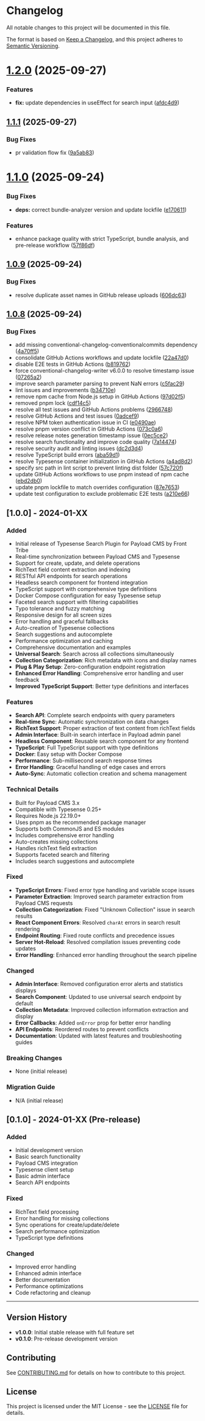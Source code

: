 # Changelog

All notable changes to this project will be documented in this file.

The format is based on [Keep a Changelog](https://keepachangelog.com/en/1.0.0/),
and this project adheres to [Semantic Versioning](https://semver.org/spec/v2.0.0.html).

# [1.2.0](https://github.com/fronttribe/typesense-search/compare/v1.1.1...v1.2.0) (2025-09-27)


### Features

* **fix:** update dependencies in useEffect for search input ([afdc4d9](https://github.com/fronttribe/typesense-search/commit/afdc4d95c48b6a796e405b20ad1a9b959f3b6a21))

## [1.1.1](https://github.com/fronttribe/typesense-search/compare/v1.1.0...v1.1.1) (2025-09-27)


### Bug Fixes

* pr validation flow fix ([9a5ab83](https://github.com/fronttribe/typesense-search/commit/9a5ab83225456b9c55c3412671bef0b673710c1f))

# [1.1.0](https://github.com/fronttribe/typesense-search/compare/v1.0.9...v1.1.0) (2025-09-24)


### Bug Fixes

* **deps:** correct bundle-analyzer version and update lockfile ([e170611](https://github.com/fronttribe/typesense-search/commit/e170611bf15cdb2124898f89b36ca3aa8bc93afd))


### Features

* enhance package quality with strict TypeScript, bundle analysis, and pre-release workflow ([57f86df](https://github.com/fronttribe/typesense-search/commit/57f86df6ba1707cd88500261d6e2fa380a0bddb7))

## [1.0.9](https://github.com/fronttribe/typesense-search/compare/v1.0.8...v1.0.9) (2025-09-24)


### Bug Fixes

* resolve duplicate asset names in GitHub release uploads ([606dc63](https://github.com/fronttribe/typesense-search/commit/606dc63b94eddb7e703ecc87b331950d7e85219b))

## [1.0.8](https://github.com/fronttribe/typesense-search/compare/v1.0.7...v1.0.8) (2025-09-24)


### Bug Fixes

* add missing conventional-changelog-conventionalcommits dependency ([4a70ff5](https://github.com/fronttribe/typesense-search/commit/4a70ff58714d344496cdec48f92955139d25532e))
* consolidate GitHub Actions workflows and update lockfile ([22a47d0](https://github.com/fronttribe/typesense-search/commit/22a47d0ee3dfa9ff3fe5499aa5028db26eddd546))
* disable E2E tests in GitHub Actions ([b819762](https://github.com/fronttribe/typesense-search/commit/b8197623232db15d5ba18ccb26c37e01830dc708))
* force conventional-changelog-writer v6.0.0 to resolve timestamp issue ([07265a2](https://github.com/fronttribe/typesense-search/commit/07265a2d3082b5b75098b568af9bc97d5f13029d))
* improve search parameter parsing to prevent NaN errors ([c5fac29](https://github.com/fronttribe/typesense-search/commit/c5fac29a0f7c02121a122c79898303102acb9ceb))
* lint issues and improvements ([b34710e](https://github.com/fronttribe/typesense-search/commit/b34710edc1866a87a87508ca32a793afa9d74a34))
* remove npm cache from Node.js setup in GitHub Actions ([97d02f5](https://github.com/fronttribe/typesense-search/commit/97d02f528c961587b8397e12a77ca4c5e49a79fc))
* removed pnpm lock ([cdf14c5](https://github.com/fronttribe/typesense-search/commit/cdf14c5319d9aa73491e18dbc019014fe1799ee0))
* resolve all test issues and GitHub Actions problems ([2966748](https://github.com/fronttribe/typesense-search/commit/2966748221a646325c11bdbd1684cd09d91451eb))
* resolve GitHub Actions and test issues ([0adcef9](https://github.com/fronttribe/typesense-search/commit/0adcef98d34e709d3f278e74b4a50e4903df8d69))
* resolve NPM token authentication issue in CI ([e0490ae](https://github.com/fronttribe/typesense-search/commit/e0490ae1185fe8af651446e18d4edda2e607727f))
* resolve pnpm version conflict in GitHub Actions ([073c0a6](https://github.com/fronttribe/typesense-search/commit/073c0a64ba3588e94be62fe5275493b2a617ff13))
* resolve release notes generation timestamp issue ([0ec5ce2](https://github.com/fronttribe/typesense-search/commit/0ec5ce21465404c8e168315c69f317889e2105b2))
* resolve search functionality and improve code quality ([7a14474](https://github.com/fronttribe/typesense-search/commit/7a1447449e2d230469eb067dcddb9d26c5b2f9c8))
* resolve security audit and linting issues ([dc2d3d4](https://github.com/fronttribe/typesense-search/commit/dc2d3d42213bfe8bbe52d4a318efdf935577cbb8))
* resolve TypeScript build errors ([aba59d1](https://github.com/fronttribe/typesense-search/commit/aba59d19b0ad8b618a25622a136ddb845351c4cd))
* resolve Typesense container initialization in GitHub Actions ([a4ad8d2](https://github.com/fronttribe/typesense-search/commit/a4ad8d206d56fde1e64e9d1a48ddfbe39791c491))
* specify src path in lint script to prevent linting dist folder ([57c720f](https://github.com/fronttribe/typesense-search/commit/57c720fa8be689467f0e635b7dde5f5375026de4))
* update GitHub Actions workflows to use pnpm instead of npm cache ([ebd2db0](https://github.com/fronttribe/typesense-search/commit/ebd2db023fb14ac96cdb3a1770c47237aa70a920))
* update pnpm lockfile to match overrides configuration ([87e7653](https://github.com/fronttribe/typesense-search/commit/87e765322537ec753e01341f5d2dec4401dde9cd))
* update test configuration to exclude problematic E2E tests ([a210e66](https://github.com/fronttribe/typesense-search/commit/a210e66e063bdd859a3ba7acff9719b17eebeb3f))

## [1.0.0] - 2024-01-XX

### Added

- Initial release of Typesense Search Plugin for Payload CMS by Front Tribe
- Real-time synchronization between Payload CMS and Typesense
- Support for create, update, and delete operations
- RichText field content extraction and indexing
- RESTful API endpoints for search operations
- Headless search component for frontend integration
- TypeScript support with comprehensive type definitions
- Docker Compose configuration for easy Typesense setup
- Faceted search support with filtering capabilities
- Typo tolerance and fuzzy matching
- Responsive design for all screen sizes
- Error handling and graceful fallbacks
- Auto-creation of Typesense collections
- Search suggestions and autocomplete
- Performance optimization and caching
- Comprehensive documentation and examples
- **Universal Search**: Search across all collections simultaneously
- **Collection Categorization**: Rich metadata with icons and display names
- **Plug & Play Setup**: Zero-configuration endpoint registration
- **Enhanced Error Handling**: Comprehensive error handling and user feedback
- **Improved TypeScript Support**: Better type definitions and interfaces

### Features

- **Search API**: Complete search endpoints with query parameters
- **Real-time Sync**: Automatic synchronization on data changes
- **RichText Support**: Proper extraction of text content from richText fields
- **Admin Interface**: Built-in search interface in Payload admin panel
- **Headless Component**: Reusable search component for any frontend
- **TypeScript**: Full TypeScript support with type definitions
- **Docker**: Easy setup with Docker Compose
- **Performance**: Sub-millisecond search response times
- **Error Handling**: Graceful handling of edge cases and errors
- **Auto-Sync**: Automatic collection creation and schema management

### Technical Details

- Built for Payload CMS 3.x
- Compatible with Typesense 0.25+
- Requires Node.js 22.19.0+
- Uses pnpm as the recommended package manager
- Supports both CommonJS and ES modules
- Includes comprehensive error handling
- Auto-creates missing collections
- Handles richText field extraction
- Supports faceted search and filtering
- Includes search suggestions and autocomplete

### Fixed

- **TypeScript Errors**: Fixed error type handling and variable scope issues
- **Parameter Extraction**: Improved search parameter extraction from Payload CMS requests
- **Collection Categorization**: Fixed "Unknown Collection" issue in search results
- **React Component Errors**: Resolved `charAt` errors in search result rendering
- **Endpoint Routing**: Fixed route conflicts and precedence issues
- **Server Hot-Reload**: Resolved compilation issues preventing code updates
- **Error Handling**: Enhanced error handling throughout the search pipeline

### Changed

- **Admin Interface**: Removed configuration error alerts and statistics displays
- **Search Component**: Updated to use universal search endpoint by default
- **Collection Metadata**: Improved collection information extraction and display
- **Error Callbacks**: Added `onError` prop for better error handling
- **API Endpoints**: Reordered routes to prevent conflicts
- **Documentation**: Updated with latest features and troubleshooting guides

### Breaking Changes

- None (initial release)

### Migration Guide

- N/A (initial release)

## [0.1.0] - 2024-01-XX (Pre-release)

### Added

- Initial development version
- Basic search functionality
- Payload CMS integration
- Typesense client setup
- Basic admin interface
- Search API endpoints

### Fixed

- RichText field processing
- Error handling for missing collections
- Sync operations for create/update/delete
- Search performance optimization
- TypeScript type definitions

### Changed

- Improved error handling
- Enhanced admin interface
- Better documentation
- Performance optimizations
- Code refactoring and cleanup

---

## Version History

- **v1.0.0**: Initial stable release with full feature set
- **v0.1.0**: Pre-release development version

## Contributing

See [CONTRIBUTING.md](CONTRIBUTING.md) for details on how to contribute to this project.

## License

This project is licensed under the MIT License - see the [LICENSE](LICENSE) file for details.
